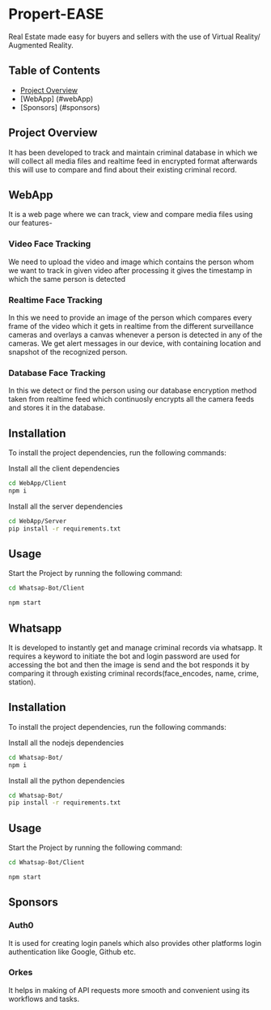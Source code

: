 # Propert-EASE
Real Estate made easy for buyers and sellers with the use of Virtual Reality/ Augmented Reality.

## Table of Contents
- [Project Overview](#project-overview)
- [WebApp] (#webApp)
- [Sponsors] (#sponsors)


## Project Overview
It has been developed to track and maintain criminal database in which we will collect all media files and realtime feed in encrypted format afterwards this will use to compare and find about their existing criminal record.
<br>

## WebApp <a name="webapp"></a>
It is a web page where we can track, view and compare media files using our features-

### Video Face Tracking
We need to upload the video and image which contains the person whom we want to track in given video after processing it gives the timestamp in which the same person is detected

### Realtime Face Tracking
In this we need to provide an image of the person which compares every frame of the video which it gets in realtime from the different surveillance cameras and overlays a canvas whenever a person is detected in any of the cameras. We get alert messages in our device, with containing location and snapshot of the recognized person.

### Database Face Tracking
In this we detect or find the person using our database encryption method taken from realtime feed which continuosly encrypts all the camera feeds and stores it in the database.

## Installation
To install the project dependencies, run the following commands:
<br>

Install all the client dependencies
```bash
cd WebApp/Client
npm i
```

Install all the server dependencies 
```bash
cd WebApp/Server
pip install -r requirements.txt
```

## Usage
Start the Project by running the following command:
```bash
cd Whatsap-Bot/Client

npm start
```

## Whatsapp <a name="whatsapp-bot"></a>
It is developed to instantly get and manage criminal records via whatsapp. It requires a keyword to initiate the bot and login password are used for accessing the bot and then the image is send and the bot responds it by comparing it through existing criminal records(face_encodes, name, crime, station).

## Installation
To install the project dependencies, run the following commands:
<br>

Install all the nodejs dependencies
```bash
cd Whatsap-Bot/
npm i
```

Install all the python dependencies 
```bash
cd Whatsap-Bot/
pip install -r requirements.txt
```

## Usage
Start the Project by running the following command:
```bash
cd Whatsap-Bot/Client

npm start
```

## Sponsors 

### Auth0
It is used for creating login panels which also provides other platforms login authentication like Google, Github etc.

### Orkes
It helps in making of API requests more smooth and convenient using its workflows and tasks.

